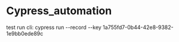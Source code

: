 # Cypress_automation
test run cli:
cypress run --record --key 1a755fd7-0b44-42e8-9382-1e9bb0ede89c 
